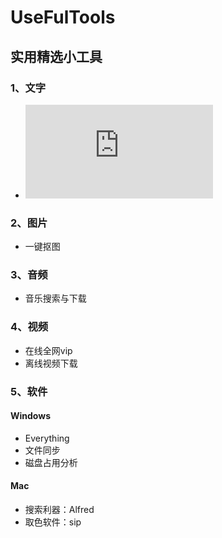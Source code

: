 # UseFulTools
## 实用精选小工具

### 1、文字
- ![电子书](https://github.com/guoshijie/UseFulTools/blob/main/01-txt/%E7%94%B5%E5%AD%90%E4%B9%A6.md)

### 2、图片
- 一键抠图


### 3、音频
- 音乐搜索与下载

### 4、视频
- 在线全网vip
- 离线视频下载

### 5、软件
#### Windows
- Everything
- 文件同步
- 磁盘占用分析

#### Mac
- 搜索利器：Alfred
- 取色软件：sip
